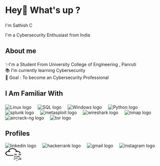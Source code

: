 <h1 align="left">Hey👋 What's up ?</h1>

###

<p align="left">I'm Sathish C</p>
<p align="left">I'm a Cybersecurity Enthusiast from India </p>

###

<h2 align="left">About me</h2>

###

<p align="left">✨I'm a Student From University College of Engineering , Panruti<br>📚 I'm currently learning Cybersecurity<br>🎯 Goal : To become an Cybersecurity Professional<br></p>

###

<h2 align="left">I Am Familiar With</h2>

###

<div align="left">

  <img src="https://img.icons8.com/color/48/linux--v1.png" height="40" alt="Linux logo"  />
  <img width="12" />
  <img src="https://img.icons8.com/fluency/48/my-sql.png" height="40" alt="SQL logo"  />
  <img width="12" />
  <img src="https://img.icons8.com/color/48/windows-10.png" height="40" alt="Windows logo"  />
  <img width="12" />
  <img src="https://img.icons8.com/color/48/python--v1.png" height="40" alt="Python logo"  />
  <img width="12" />
  <img src="https://img.icons8.com/color/48/splunk.png" height="40" alt="splunk logo"  />
  <img width="12" />
  <img src="https://img.icons8.com/color/48/metasploit.png" height="40" alt="metasploit logo"  />
  <img width="12" />
  <img src="https://img.icons8.com/nolan/64/wireshark--v1.png" height="40" alt="wireshark logo"  />
  <img width="12" />
  <img src="https://res.cloudinary.com/lwgatsby/f_auto/www/uploads/2020/04/nmap-logo-256x256-1.png" height="40" alt="nmap logo"  />
  <img width="12" />
  <img src="https://www.nesabamedia.com/wp-content/uploads/2019/10/Aircrack-ng-Logo-2.png" height="40" alt="aircrack-ng logo"  />
  <img width="12" />
  <img src="https://th.bing.com/th/id/OIP.Iv75_JgnOuWvU-baRUaAOAHaE-?rs=1&pid=ImgDetMain" height="40" alt="tor logo"  />
  <img width="12" />


  <img width="12" />
  
<h2 align="left">Profiles</h2>

   <div align="left">
  <img src="https://raw.githubusercontent.com/maurodesouza/profile-readme-generator/master/src/assets/icons/social/linkedin/default.svg" width="52" height="40" alt="linkedin logo"  /> 
      <img width="12" />
  <img src="https://raw.githubusercontent.com/maurodesouza/profile-readme-generator/master/src/assets/icons/social/hackerrank/default.svg" width="52" height="40" alt="hackerrank logo"  />
      <img width="12" />
  <img src="https://raw.githubusercontent.com/maurodesouza/profile-readme-generator/master/src/assets/icons/social/gmail/default.svg" width="52" height="40" alt="gmail logo"  />
      <img width="12" />
  <img src="https://raw.githubusercontent.com/maurodesouza/profile-readme-generator/master/src/assets/icons/social/instagram/default.svg" width="52" height="40" alt="instagram logo"  />
      <img width="12" />
  <img src="https://raw.githubusercontent.com/maurodesouza/profile-readme-generator/master/src/assets/icons/social/tryhackme/default.svg" width="52" height="40" alt="tryhackme logo"  />
      <img width="12" />
</div>  

